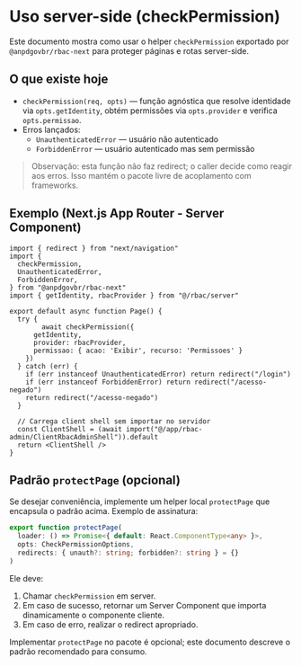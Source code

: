 # Uso server-side (checkPermission)

Este documento mostra como usar o helper `checkPermission` exportado por `@anpdgovbr/rbac-next` para proteger páginas e rotas server-side.

## O que existe hoje

- `checkPermission(req, opts)` — função agnóstica que resolve identidade via `opts.getIdentity`, obtém permissões via `opts.provider` e verifica `opts.permissao`.
- Erros lançados:
  - `UnauthenticatedError` — usuário não autenticado
  - `ForbiddenError` — usuário autenticado mas sem permissão

> Observação: esta função não faz redirect; o caller decide como reagir aos erros. Isso mantém o pacote livre de acoplamento com frameworks.

## Exemplo (Next.js App Router - Server Component)

```tsx
import { redirect } from "next/navigation"
import {
  checkPermission,
  UnauthenticatedError,
  ForbiddenError,
} from "@anpdgovbr/rbac-next"
import { getIdentity, rbacProvider } from "@/rbac/server"

export default async function Page() {
  try {
        await checkPermission({
      getIdentity,
      provider: rbacProvider,
      permissao: { acao: 'Exibir', recurso: 'Permissoes' }
    })
  } catch (err) {
    if (err instanceof UnauthenticatedError) return redirect("/login")
    if (err instanceof ForbiddenError) return redirect("/acesso-negado")
    return redirect("/acesso-negado")
  }

  // Carrega client shell sem importar no servidor
  const ClientShell = (await import("@/app/rbac-admin/ClientRbacAdminShell")).default
  return <ClientShell />
}
```

## Padrão `protectPage` (opcional)

Se desejar conveniência, implemente um helper local `protectPage` que encapsula o padrão acima. Exemplo de assinatura:

```ts
export function protectPage(
  loader: () => Promise<{ default: React.ComponentType<any> }>,
  opts: CheckPermissionOptions,
  redirects: { unauth?: string; forbidden?: string } = {}
)
```

Ele deve:

1. Chamar `checkPermission` em server.
2. Em caso de sucesso, retornar um Server Component que importa dinamicamente o componente cliente.
3. Em caso de erro, realizar o redirect apropriado.

Implementar `protectPage` no pacote é opcional; este documento descreve o padrão recomendado para consumo.
